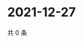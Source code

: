 # 2021-12-27

共 0 条

<!-- BEGIN WEIBO -->
<!-- 最后更新时间 Mon Dec 27 2021 06:09:13 GMT+0800 (China Standard Time) -->

<!-- END WEIBO -->
